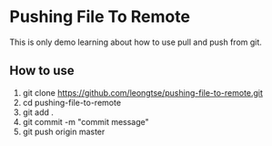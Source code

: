 # Pushing File To Remote
This is only demo learning about how to use pull and push from git.

## How to use
1. git clone https://github.com/leongtse/pushing-file-to-remote.git
2. cd pushing-file-to-remote
3. git add .
4. git commit -m "commit message"
5. git push origin master
